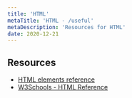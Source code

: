 ```yaml
---
title: 'HTML'
metaTitle: 'HTML - /useful'
metaDescription: 'Resources for HTML'
date: 2020-12-21
---
```


## Resources

- [HTML elements reference](https://developer.mozilla.org/en-US/docs/Web/HTML/Element)
- [W3Schools - HTML Reference](https://www.w3schools.com/TAGS/)
